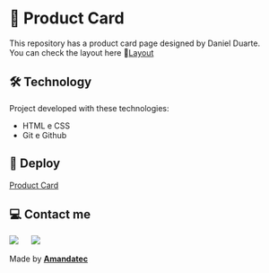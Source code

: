 #  🛒 Product Card

 This repository has a product card page designed by Daniel Duarte.<br>
 You can check the layout here 🔗[Layout](https://www.figma.com/community/file/1195050984449538256)

## 🛠️ Technology

Project developed with these technologies:

- HTML e CSS
- Git e Github

## 🚀 Deploy

[Product Card](https://)

##   💻 Contact me

 <a href="https://www.linkedin.com/in/amanda-oliveira-20/" target="_blank"><img src="https://img.shields.io/badge/-LinkedIn-%230077B5?style=for-the-badge&logo=linkedin&logoColor=white" style="margin-right: 2vw" target="_blank"></a>
  <a href="http://discordapp.com/users/Amandatec#4699" target="_blank"><img src="https://img.shields.io/badge/Discord-7289DA?style=for-the-badge&logo=discord&logoColor=white" target="_blank"></a>

 Made by [**Amandatec**](https://www.linkedin.com/in/amanda-oliveira-20/">)


